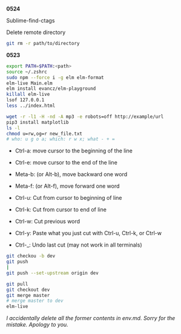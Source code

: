 **0524**

Sublime-find-ctags

Delete remote directory

```zsh
git rm -r path/to/directory
```



**0523**

```zsh
export PATH=$PATH:<path>
source ~/.zshrc
sudo npm --force i -g elm elm-format 
elm-live Main.elm
elm install evancz/elm-playground
killall elm-live
lsof 127.0.0.1
less ../index.html

wget -r -l1 -H -nd -A mp3 -e robots=off http://example/url
pip3 install matplotlib
ls -l
chmod u=rw,og=r new_file.txt
# who: u g o a; which: r w x; what - + =
```

- Ctrl-a:  move cursor to the beginning of the line

- Ctrl-e:  move cursor to the end of the line

- Meta-b:  (or Alt-b), move backward one word

- Meta-f:  (or Alt-f), move forward one word

- Ctrl-u:  Cut from cursor to beginning of line

- Ctrl-k:  Cut from cursor to end of line

- Ctrl-w:  Cut previous word

- Ctrl-y:  Paste what you just cut with Ctrl-u, Ctrl-k, or
           Ctrl-w
       
- Ctrl-_:  Undo last cut (may not work in all terminals)

     

```zsh
git checkou -b dev
git push
|
git push --set-upstream origin dev

git pull
git checkout dev
git merge master
# merge master to dev
elm-live
```



*I accidentally delete all the former contents in env.md. Sorry for the mistake. Apology to you.*

